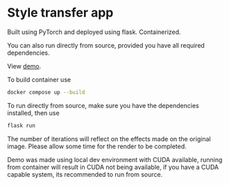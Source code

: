# Style transfer app
Built using PyTorch and deployed using flask. Containerized. 

You can also run directly from source, provided you have all required dependencies.

View [demo](demo.mp4).

To build container use 
```bash
docker compose up --build
```
To run directly from source, make sure you have the dependencies installed, then use
```bash
flask run 
```

The number of iterations will reflect on the effects made on the original image. Please allow some time for the render to be completed. 


Demo was made using local dev environment with CUDA available, running from container will result in CUDA not being available, if you have a CUDA capable system, its recommended to run from source. 